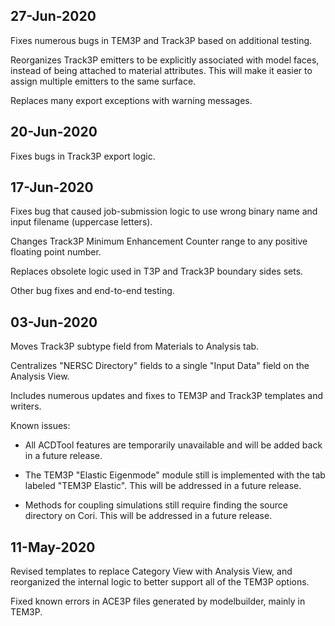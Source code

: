 ## 27-Jun-2020

Fixes numerous bugs in TEM3P and Track3P based on additional testing.

Reorganizes Track3P emitters to be explicitly associated with model faces,
instead of being attached to material attributes. This will make it easier
to assign multiple emitters to the same surface.

Replaces many export exceptions with warning messages.



## 20-Jun-2020

Fixes bugs in Track3P export logic.


## 17-Jun-2020

Fixes bug that caused job-submission logic to use wrong binary name
and input filename (uppercase letters).

Changes Track3P Minimum Enhancement Counter range to any positive
floating point number.

Replaces obsolete logic used in T3P and Track3P boundary sides sets.

Other bug fixes and end-to-end testing.



## 03-Jun-2020

Moves Track3P subtype field from Materials to Analysis tab.

Centralizes "NERSC Directory" fields to a single "Input Data" field
on the Analysis View.

Includes numerous updates and fixes to TEM3P and Track3P templates
and writers.

Known issues:

* All ACDTool features are temporarily unavailable and will be added
  back in a future release.

* The TEM3P "Elastic Eigenmode" module still is implemented with the tab
  labeled "TEM3P Elastic". This will be addressed in a future release.

* Methods for coupling simulations still require finding the source
  directory on Cori. This will be addressed in a future release.



## 11-May-2020

Revised templates to replace Category View with Analysis View,
and reorganized the internal logic to better support all of the
TEM3P options.

Fixed known errors in ACE3P files generated by modelbuilder, mainly
in TEM3P.
